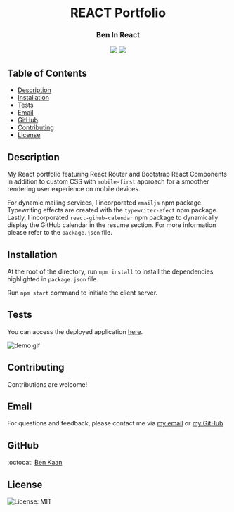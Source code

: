 <h1 align="center">REACT Portfolio</h1>
<h3 align="center">Ben In React</h3>
  
<p align="center">
    <img src="https://img.shields.io/badge/react-%2320232a.svg?style=for-the-badge&logo=react&logoColor=%2361DAFB">
     <img src="https://img.shields.io/badge/bootstrap-%23563D7C.svg?style=for-the-badge&logo=bootstrap&logoColor=white"/>
</p>

## Table of Contents

- [Description](#description)
- [Installation](#installation)
- [Tests](#tests)
- [Email](#email)
- [GitHub](#GitHub)
- [Contributing](#contributing)
- [License](#license)

## Description

My React portfolio featuring React Router and Bootstrap React Components in addition to custom CSS with `mobile-first` approach for a smoother rendering user experience on mobile devices.

For dynamic mailing services, I incorporated `emailjs` npm package. Typewriting effects are created with the `typewriter-efect` npm package. Lastly, I incorporated `react-gihub-calendar` npm package to dynamically display the GitHub calendar in the resume section. For more information please refer to the `package.json` file.

## Installation

At the root of the directory, run `npm install` to install the dependencies highlighted in `package.json` file.

Run `npm start` command to initiate the client server.

## Tests

You can access the deployed application [here]().

![demo gif]()

## Contributing

Contributions are welcome!

## Email

For questions and feedback, please contact me via [my email](mailto:benkaan001@gmail.com) or [my GitHub](https://www.github.com/benkaan001)

## GitHub

:octocat: [Ben Kaan](https://www.github.com/benkaan001)

## License

![License: MIT](https://img.shields.io/badge/License-MIT-yellow.svg)
